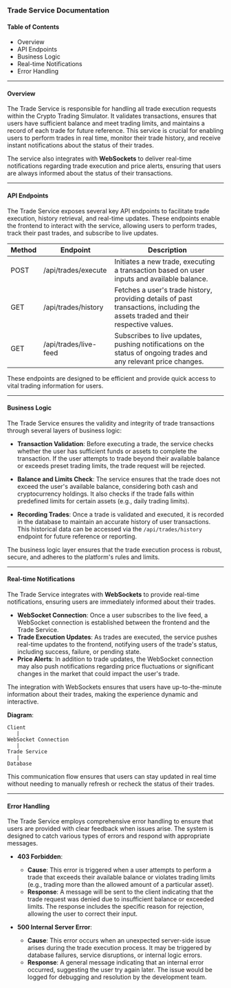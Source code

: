 ### **Trade Service Documentation**

#### **Table of Contents**
- Overview
- API Endpoints
- Business Logic
- Real-time Notifications
- Error Handling

---

#### **Overview**
The Trade Service is responsible for handling all trade execution requests within the Crypto Trading Simulator. It validates transactions, ensures that users have sufficient balance and meet trading limits, and maintains a record of each trade for future reference. This service is crucial for enabling users to perform trades in real time, monitor their trade history, and receive instant notifications about the status of their trades.

The service also integrates with **WebSockets** to deliver real-time notifications regarding trade execution and price alerts, ensuring that users are always informed about the status of their transactions.

---

#### **API Endpoints**
The Trade Service exposes several key API endpoints to facilitate trade execution, history retrieval, and real-time updates. These endpoints enable the frontend to interact with the service, allowing users to perform trades, track their past trades, and subscribe to live updates.

| **Method** | **Endpoint**            | **Description**                                                       |
|------------|-------------------------|-----------------------------------------------------------------------|
| POST       | /api/trades/execute      | Initiates a new trade, executing a transaction based on user inputs and available balance. |
| GET        | /api/trades/history      | Fetches a user's trade history, providing details of past transactions, including the assets traded and their respective values. |
| GET        | /api/trades/live-feed    | Subscribes to live updates, pushing notifications on the status of ongoing trades and any relevant price changes. |

These endpoints are designed to be efficient and provide quick access to vital trading information for users.

---

#### **Business Logic**
The Trade Service ensures the validity and integrity of trade transactions through several layers of business logic:

- **Transaction Validation**: Before executing a trade, the service checks whether the user has sufficient funds or assets to complete the transaction. If the user attempts to trade beyond their available balance or exceeds preset trading limits, the trade request will be rejected.
  
- **Balance and Limits Check**: The service ensures that the trade does not exceed the user's available balance, considering both cash and cryptocurrency holdings. It also checks if the trade falls within predefined limits for certain assets (e.g., daily trading limits).

- **Recording Trades**: Once a trade is validated and executed, it is recorded in the database to maintain an accurate history of user transactions. This historical data can be accessed via the `/api/trades/history` endpoint for future reference or reporting.

The business logic layer ensures that the trade execution process is robust, secure, and adheres to the platform's rules and limits.

---

#### **Real-time Notifications**
The Trade Service integrates with **WebSockets** to provide real-time notifications, ensuring users are immediately informed about their trades. 

- **WebSocket Connection**: Once a user subscribes to the live feed, a WebSocket connection is established between the frontend and the Trade Service.
- **Trade Execution Updates**: As trades are executed, the service pushes real-time updates to the frontend, notifying users of the trade's status, including success, failure, or pending state.
- **Price Alerts**: In addition to trade updates, the WebSocket connection may also push notifications regarding price fluctuations or significant changes in the market that could impact the user's trade.

The integration with WebSockets ensures that users have up-to-the-minute information about their trades, making the experience dynamic and interactive.

**Diagram**:
```plaintext
Client
   |
WebSocket Connection
   |
Trade Service
   |
Database
```

This communication flow ensures that users can stay updated in real time without needing to manually refresh or recheck the status of their trades.

---

#### **Error Handling**
The Trade Service employs comprehensive error handling to ensure that users are provided with clear feedback when issues arise. The system is designed to catch various types of errors and respond with appropriate messages.

- **403 Forbidden**:
   - **Cause**: This error is triggered when a user attempts to perform a trade that exceeds their available balance or violates trading limits (e.g., trading more than the allowed amount of a particular asset).
   - **Response**: A message will be sent to the client indicating that the trade request was denied due to insufficient balance or exceeded limits. The response includes the specific reason for rejection, allowing the user to correct their input.

- **500 Internal Server Error**:
   - **Cause**: This error occurs when an unexpected server-side issue arises during the trade execution process. It may be triggered by database failures, service disruptions, or internal logic errors.
   - **Response**: A general message indicating that an internal error occurred, suggesting the user try again later. The issue would be logged for debugging and resolution by the development team.

